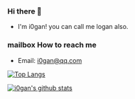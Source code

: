 ### Hi there 👋
- I'm i0gan! you can call me logan also.
### mailbox How to reach me
- Email: i0gan@qq.com


[![Top Langs](https://github-readme-stats.vercel.app/api/top-langs/?username=i0gan&layout=compact)](https://github.com/i0gan/github-readme-stats)

[![i0gan's github stats](https://github-readme-stats.vercel.app/api?username=i0gan&show_icons=true&theme=radical)](https://github.com/i0gan/github-readme-stats)
